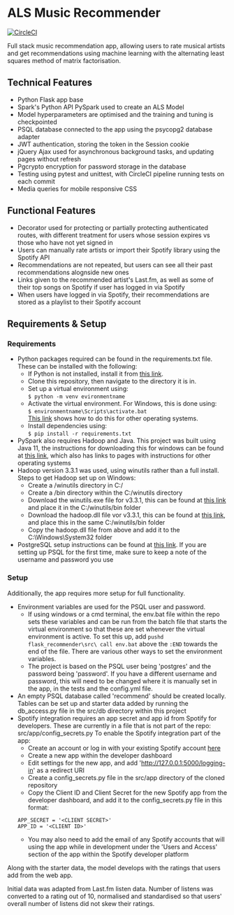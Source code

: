 # ALS Music Recommender
[![CircleCI](https://circleci.com/gh/CZboop/Music-Recommender-.svg?style=shield&circle-token=2f769baabca3a8571ae6718d40f483f7bef3b146)](https://app.circleci.com/pipelines/github/CZboop/Music-Recommender-)

Full stack music recommendation app, allowing users to rate musical artists and get recommendations using machine learning with the alternating least squares method of matrix factorisation.  

## Technical Features

- Python Flask app base
- Spark's Python API PySpark used to create an ALS Model
- Model hyperparameters are optimised and the training and tuning is checkpointed
- PSQL database connected to the app using the psycopg2 database adapter
- JWT authentication, storing the token in the Session cookie
- jQuery Ajax used for asynchronous background tasks, and updating pages without refresh
- Pgcrypto encryption for password storage in the database
- Testing using pytest and unittest, with CircleCI pipeline running tests on each commit
- Media queries for mobile responsive CSS

## Functional Features

- Decorator used for protecting or partially protecting authenticated routes, with different treatment for users whose session expires vs those who have not yet signed in
- Users can manually rate artists or import their Spotify library using the Spotify API
- Recommendations are not repeated, but users can see all their past recommendations alognside new ones
- Links given to the recommended artist's Last.fm, as well as some of their top songs on Spotify if user has logged in via Spotify
- When users have logged in via Spotify, their recommendations are stored as a playlist to their Spotify account

## Requirements & Setup

### Requirements
- Python packages required can be found in the requirements.txt file. These can be installed with the following:
  - If Python is not installed, install it from [this link](https://www.python.org/downloads/).  
  - Clone this repository, then navigate to the directory it is in.  
  - Set up a virtual environment using:  
  ```$ python -m venv evironmentname```  
  - Activate the virtual environment. For Windows, this is done using:  
  ```$ environmentname\Scripts\activate.bat```  
  [This link](https://docs.python.org/3/library/venv.html) shows how to do this for other operating systems.
  - Install dependencies using:  
  ```$ pip install -r requirements.txt ```
 - PySpark also requires Hadoop and Java. This project was built using Java 11, the instructions for downloading this for windows can be found at [this link](https://docs.oracle.com/en/java/javase/11/install/installation-jdk-microsoft-windows-platforms.html#GUID-A7E27B90-A28D-4237-9383-A58B416071CA), which also has links to pages with instructions for other operating systems
 - Hadoop version 3.3.1 was used, using winutils rather than a full install. Steps to get Hadoop set up on Windows:
    - Create a /winutils directory in C:/
    - Create a /bin directory within the C:/winutils directory
    - Download the winutils.exe file for v3.3.1, this can be found at [this link](https://github.com/kontext-tech/winutils/blob/master/hadoop-3.3.1/bin/winutils.exe) and place it in the C:/winutils/bin folder
    - Download the hadoop.dll file vor v3.3.1, this can be found at [this link](https://github.com/kontext-tech/winutils/blob/master/hadoop-3.3.1/bin/hadoop.dll), and place this in the same C:/winutils/bin folder
    - Copy the hadoop.dll file from above and add it to the C:\Windows\System32 folder
 - PostgreSQL setup instructions can be found at [this link](https://www.prisma.io/dataguide/postgresql/setting-up-a-local-postgresql-database). If you are setting up PSQL for the first time, make sure to keep a note of the username and password you use
 
 ### Setup
 Additionally, the app requires more setup for full functionality.
 - Environment variables are used for the PSQL user and password. 
     - If using windows or a cmd terminal, the env.bat file within the repo sets these variables and can be run from the batch file that starts the virtual environment so that these are set whenever the virtual environment is active. To set this up, add ```pushd flask_recommender\src\
call env.bat``` above the ```:END``` towards the end of the file. There are various other ways to set the environment variables. 
    - The project is based on the PSQL user being 'postgres' and the password being 'password'. If you have a different username and password, this will need to be changed where it is manually set in the app, in the tests and the config.yml file.
 - An empty PSQL database called 'recommend' should be created locally. Tables can be set up and starter data added by running the db_access.py file in the src/db directory within this project
 - Spotify integration requires an app secret and app id from Spotify for developers. These are currently in a file that is not part of the repo: src/app/config_secrets.py To enable the Spotify integration part of the app:
    - Create an account or log in with your existing Spotify account [here](https://developer.spotify.com/dashboard/)
    - Create a new app within the developer dashboard
    - Edit settings for the new app, and add 'http://127.0.0.1:5000/logging-in' as a redirect URI
    - Create a config_secrets.py file in the src/app directory of the cloned repository
    - Copy the Client ID and Client Secret for the new Spotify app from the developer dashboard, and add it to the config_secrets.py file in this format:
    ```
    APP_SECRET = '<CLIENT SECRET>'  
    APP_ID = '<CLIENT ID>'
    ```
    - You may also need to add the email of any Spotify accounts that will using the app while in development under the 'Users and Access' section of the app within the Spotify developer platform

Along with the starter data, the model develops with the ratings that users add from the web app. 

Initial data was adapted from Last.fm listen data. Number of listens was converted to a rating out of 10, normalised and standardised so that users' overall number of listens did not skew their ratings.
